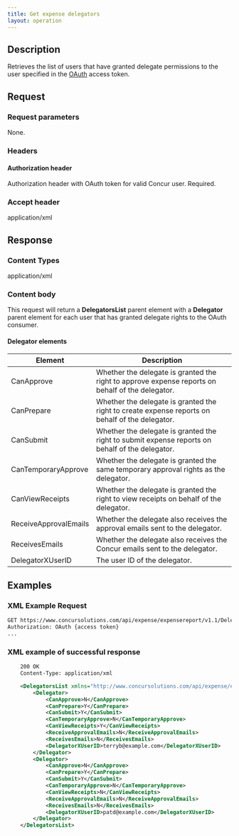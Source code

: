 ```yaml
---
title: Get expense delegators
layout: operation
---
```


## Description
Retrieves the list of users that have granted delegate permissions to the user specified in the [OAuth][1] access token.

## Request

### Request parameters
None.

### Headers

#### Authorization header
Authorization header with OAuth token for valid Concur user. Required.

### Accept header
application/xml

## Response

### Content Types
application/xml

### Content body

This request will return a **DelegatorsList** parent element with a **Delegator** parent element for each user that has granted delegate rights to the OAuth consumer. 

#### Delegator elements

|  Element |  Description |
| -------- | ------------ |
|  CanApprove |  Whether the delegate is granted the right to approve expense reports on behalf of the delegator. |
|  CanPrepare |  Whether the delegate is granted the right to create expense reports on behalf of the delegator. |
|  CanSubmit |  Whether the delegate is granted the right to submit expense reports on behalf of the delegator. |
|  CanTemporaryApprove |  Whether the delegate is granted the same temporary approval rights as the delegator. |
|  CanViewReceipts |  Whether the delegate is granted the right to view receipts on behalf of the delegator. |
|  ReceiveApprovalEmails |  Whether the delegate also receives the approval emails sent to the delegator. |
|  ReceivesEmails |  Whether the delegate also receives the Concur emails sent to the delegator. |
|  DelegatorXUserID |  The user ID of the delegator. |

## Examples

### XML Example Request

```xml
GET https://www.concursolutions.com/api/expense/expensereport/v1.1/Delegators HTTP/1.1
Authorization: OAuth {access token}
...
```

### XML example of successful response

```xml
    200 OK
    Content-Type: application/xml

    <DelegatorsList xmlns="http://www.concursolutions.com/api/expense/expensereport/2011/03" xmlns:i="http://www.w3.org/2001/XMLSchema-instance">
        <Delegator>
            <CanApprove>N</CanApprove>
            <CanPrepare>Y</CanPrepare>
            <CanSubmit>Y</CanSubmit>
            <CanTemporaryApprove>N</CanTemporaryApprove>
            <CanViewReceipts>Y</CanViewReceipts>
            <ReceiveApprovalEmails>N</ReceiveApprovalEmails>
            <ReceivesEmails>N</ReceivesEmails>
            <DelegatorXUserID>terryb@example.com</DelegatorXUserID>
        </Delegator>
        <Delegator>
            <CanApprove>N</CanApprove>
            <CanPrepare>Y</CanPrepare>
            <CanSubmit>Y</CanSubmit>
            <CanTemporaryApprove>N</CanTemporaryApprove>
            <CanViewReceipts>N</CanViewReceipts>
            <ReceiveApprovalEmails>N</ReceiveApprovalEmails>
            <ReceivesEmails>N</ReceivesEmails>
            <DelegatorXUserID>patd@example.com</DelegatorXUserID>
        </Delegator>
    </DelegatorsList>
```

[1]: https://developer.concur.com/oauth-20
[2]: https://developer.concur.com/reference/http-codes
